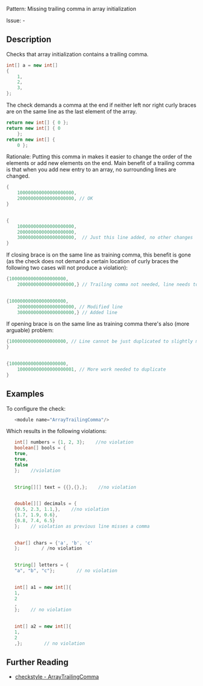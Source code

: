 Pattern: Missing trailing comma in array initialization

Issue: -

## Description

Checks that array initialization contains a trailing comma. 


```java
int[] a = new int[]
{
    1,
    2,
    3,
};
```
        

The check demands a comma at the end if neither left nor right curly braces are on the same line as the last element of the array. 


```java
return new int[] { 0 };
return new int[] { 0
    };
return new int[] {
    0 };
```
        

Rationale: Putting this comma in makes it easier to change the order of the elements or add new elements on the end. Main benefit of a trailing comma is that when you add new entry to an array, no surrounding lines are changed. 


```java
{
    100000000000000000000,
    200000000000000000000, // OK
}
 

{
    100000000000000000000,
    200000000000000000000,
    300000000000000000000,  // Just this line added, no other changes
}
```
        

If closing brace is on the same line as training comma, this benefit is gone (as the check does not demand a certain location of curly braces the following two cases will not produce a violation): 


```java
{100000000000000000000,
    200000000000000000000,} // Trailing comma not needed, line needs to be modified anyway
 

{100000000000000000000,
    200000000000000000000, // Modified line
    300000000000000000000,} // Added line
```
        

If opening brace is on the same line as training comma there's also (more arguable) problem: 


```java
{100000000000000000000, // Line cannot be just duplicated to slightly modify entry
}
 

{100000000000000000000,
    100000000000000000001, // More work needed to duplicate
}
```
        

## Examples

To configure the check: 


```java
   <module name="ArrayTrailingComma"/>
```
 

Which results in the following violations: 


```java
   int[] numbers = {1, 2, 3};    //no violation
   boolean[] bools = {
   true,
   true,
   false
   };    //violation
 

   String[][] text = {{},{},};    //no violation
 

   double[][] decimals = {
   {0.5, 2.3, 1.1,},    //no violation
   {1.7, 1.9, 0.6},
   {0.8, 7.4, 6.5}
   };    // violation as previous line misses a comma
 

   char[] chars = {'a', 'b', 'c'
   };        / /no violation
 

   String[] letters = {
   "a", "b", "c"};        // no violation
 

   int[] a1 = new int[]{
   1,
   2
   ,
   };    // no violation
 

   int[] a2 = new int[]{
   1,
   2
   ,};        // no violation
```

## Further Reading

* [checkstyle - ArrayTrailingComma](https://checkstyle.sourceforge.io/checks/coding/arraytrailingcomma/arraytrailingcomma.html#ArrayTrailingComma)
